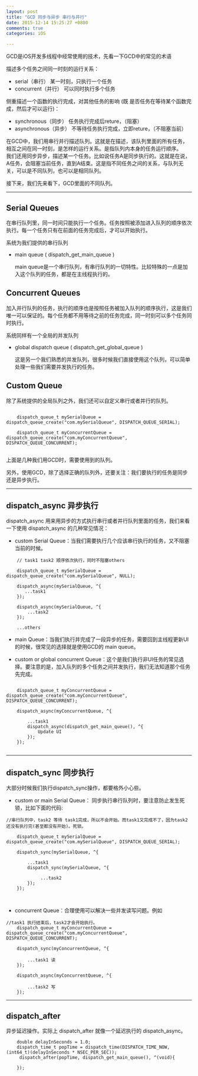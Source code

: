 ```yaml
---
layout: post
title: "GCD 同步与异步 串行与并行"
date: 2015-12-14 15:25:27 +0800
comments: true
categories: iOS

---
```



GCD是iOS开发多线程中经常使用的技术，先看一下GCD中的常见的术语

描述多个任务之间同一时刻的运行关系：

* serial（串行） 某一时刻，只执行一个任务
* concurrent（并行） 可以同时执行多个任务

侧重描述一个函数的执行完成，对其他任务的影响 (既 是否任务在等待某个函数完成，然后才可以运行)：

* synchronous（同步） 任务执行完成后reture，（阻塞）
* asynchronous（异步） 不等待任务执行完成，立即reture，（不阻塞当前）

在GCD中，我们用串行并行描述队列。这就是在描述，该队列里面的所有任务，相互之间在同一时刻，是怎样的运行关系。是指队列内本身的任务运行顺序。		
我们还用同步异步，描述某一个任务。比如说任务A是同步执行的。这就是在说，A任务，会阻塞当前任务，直到A结束。这是指不同任务之间的关系，与队列无关，可以是不同队列，也可以是相同队列。

接下来，我们先来看下，GCD里面的不同队列。

---

## Serial Queues

在串行队列里，同一时间只能执行一个任务。任务按照被添加进入队列的顺序依次执行。每一个任务只有在前面的任务完成后，才可以开始执行。

系统为我们提供的串行队列

* main queue ( dispatch_get_main_queue )

	main queue是一个串行队列，有串行队列的一切特性。比较特殊的一点是加入这个队列的任务，都是在主线程执行的。

## Concurrent Queues

加入并行队列的任务，执行的顺序也是按照任务被加入队列的顺序执行，这是我们唯一可以保证的。每个任务都不用等待之前的任务完成，同一时刻可以多个任务同时执行。

系统同样有一个全局的并发队列

* global dispatch queue ( dispatch_get_global_queue )

	这是另一个我们熟悉的并发队列，很多时候我们直接使用这个队列，可以简单处理一些我们需要并发执行的任务。
	
	
## Custom Queue	

除了系统提供的全局队列之外，我们还可以自定义串行或者并行的队列。

```

	dispatch_queue_t mySerialQueue = dispatch_queue_create("com.mySerialQueue", DISPATCH_QUEUE_SERIAL);

    dispatch_queue_t myConcurrentQueue = dispatch_queue_create("com.myConcurrentQueue", DISPATCH_QUEUE_CONCURRENT);
    
```

上面是几种我们用GCD时，需要使用到的队列。

另外，使用GCD，除了选择正确的队列外，还要关注：我们要执行的任务是同步还是异步执行。


<!--
同步执行 串行queue 
		并行queue

异步执行 串行queue 
		并行queue
-->



---

## dispatch_async  异步执行

dispatch_async 用来用异步的方式执行串行或者并行队列里面的任务，我们来看一下使用 dispatch_async 的几种常见情况：

* custom Serial Queue：当我们需要执行几个应该串行执行的任务，又不阻塞当前的时候。

```
	// task1 task2 顺序依次执行，同时不阻塞others
	
    dispatch_queue_t mySerialQueue = dispatch_queue_create("com.mySerialQueue", NULL);
    
    dispatch_async(mySerialQueue, ^{
       ...task1
    });
    
    dispatch_async(mySerialQueue, ^{
		...task2
    });
    
    ...others

```

* main Queue：当我们执行并完成了一段异步的任务，需要回到主线程更新UI的时候，很常见的选择就是使用GCD的 main queue。

* custom or global concurrent Queue：这个是我们执行非UI任务的常见选择。要注意的是，加入队列的多个任务之间并发执行，我们无法知道那个任务先完成。

```
	
    dispatch_queue_t myConcurrentQueue = dispatch_queue_create("com.myConcurrentQueue", DISPATCH_QUEUE_CONCURRENT);

    dispatch_async(myConcurrentQueue, ^{
    	
    	...task1    
        dispatch_async(dispatch_get_main_queue(), ^{
           	Update UI 
        });
    });
    
```

---

## dispatch_sync 同步执行

大部分时候我们执行dispatch_sync操作，都要格外小心些。

* custom or main Serial Queue： 同步执行串行队列时，要注意防止发生死锁，比如下面的代码:

```
//串行队列中，task2 等待 task1完成，所以不会开始。而task1又完成不了，因为task2还没有执行完(甚至都没有开始)。死锁。
	
    dispatch_queue_t mySerialQueue = dispatch_queue_create("com.mySerialQueue", DISPATCH_QUEUE_SERIAL);
    
    dispatch_sync(mySerialQueue, ^{
        
        ...task1
        dispatch_sync(mySerialQueue, ^{
        	 
        	 ...task2        	 
        });
    });
    
    
```
* concurrent Queue：合理使用可以解决一些并发读写问题。例如

```
//task1 执行结束后，task2才会开始执行。
    dispatch_queue_t myConcurrentQueue = dispatch_queue_create("com.myConcurrentQueue", DISPATCH_QUEUE_CONCURRENT);

    dispatch_sync(myConcurrentQueue, ^{
        
		...task1 读
    });
    
    dispatch_async(myConcurrentQueue, ^{
        
		...task2 写
    });
```

---

## dispatch_after

异步延迟操作。实际上 dispatch_after 就像一个延迟执行的 dispatch_async。

```
	double delayInSeconds = 1.0;
    dispatch_time_t popTime = dispatch_time(DISPATCH_TIME_NOW, (int64_t)(delayInSeconds * NSEC_PER_SEC));
     dispatch_after(popTime, dispatch_get_main_queue(), ^(void){

    });
    
```
